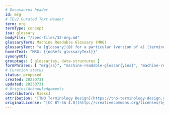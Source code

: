 ```yaml
---
# Docusaurus header
id: mrg
# TEv2 Curated Text Header
term: mrg
termType: concept
isa: glossary
bodyFile: "/spec-files/32-mrg.md"
glossaryTerm: Machine Readable Glossary (MRG)
glossaryText: "a [glossary](@) for a particular (version of a) [terminology](@) that is formatted in YAML, according to the [TEv2 MRG specifications](/docs/spec-files/mrg), to enable automated processing and integration with software systems."
hoverText: "MRG: {{noRefs glossaryText}}"
synonymOf:
grouptags: [ glossaries, data-structures ]
formPhrases: [ "mrg{ss}", "machine-readable-glossar{yies}", "machine-readable-glossar{yies}-mrg{ss}" ]
# Curation status
status: proposed
created: 20230731
updated: 20230731
# Origins/Acknowledgements
contributors: RieksJ
attribution: "[TNO Terminology Design](https://tno-terminology-design.github.io/tev2-specifications/docs)"
originalLicense: "[CC BY-SA 4.0](http://creativecommons.org/licenses/by-sa/4.0/?ref=chooser-v1)"
---
```

